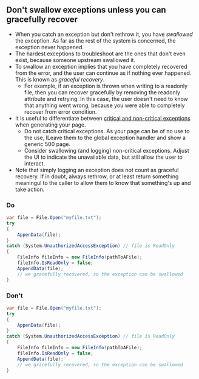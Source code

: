 ## Don't swallow exceptions unless you can gracefully recover

- When you catch an exception but don't rethrow it, you have _swallowed_ the exception. As far as the rest of the system is concerned, the exception never happened.
- The hardest exceptions to troubleshoot are the ones that don't even exist, because someone upstream swallowed it.
- To swallow an exception implies that you have completely recovered from the error, and the user can continue as if nothing ever happened. This is known as _graceful recovery_.
  - For example, if an exception is thrown when writing to a readonly file, then you can recover gracefully by removing the readonly attribute and retrying. In this case, the user doesn't need to know that anything went wrong, because you were able to completely recover from error condition.
- It is useful to differentiate between [critical and non-critical exceptions](critical-vs-non-critical-exceptions.md) when generating your page.
  - Do not catch critical exceptions. As your page can be of no use to the use, lLeave them to the global exception handler and show a generic 500 page.
  - Consider swallowing (and logging) non-critical exceptions. Adjust the UI to indicate the unavailable data, but still allow the user to interact. 
- Note that simply logging an exception does not count as graceful recovery. If in doubt, always rethrow, or at least return something meaningul to the caller to allow them to know that something's up and take action.

### Do

```c#
var file = File.Open("myfile.txt");
try
{
    AppenData(file);
}
catch (System.UnauthorizedAccessException) // file is ReadOnly
{
    FileInfo fileInfo = new FileInfo(pathToAFile);
    fileInfo.IsReadOnly = false;
    AppendData(file);
    // we gracefully recovered, so the exception can be swallowed
}

```

### Don't

```c#
var file = File.Open("myfile.txt");
try
{
    AppenData(file);
}
catch (System.UnauthorizedAccessException) // file is ReadOnly
{
    FileInfo fileInfo = new FileInfo(pathToAFile);
    fileInfo.IsReadOnly = false;
    AppendData(file);
    // we gracefully recovered, so the exception can be swallowed
}

```